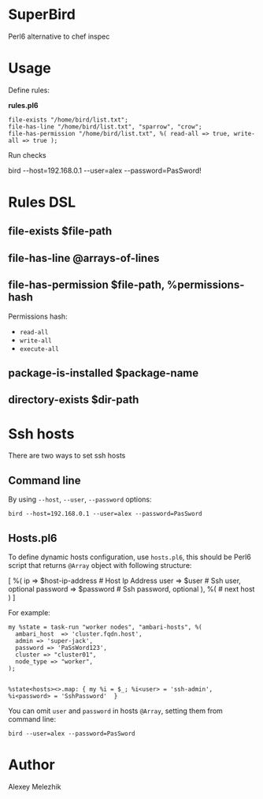 # SuperBird

Perl6 alternative to chef inspec

# Usage

Define rules:

**rules.pl6**

    file-exists "/home/bird/list.txt";
    file-has-line "/home/bird/list.txt", "sparrow", "crow";
    file-has-permission "/home/bird/list.txt", %( read-all => true, write-all => true );

Run checks

  bird --host=192.168.0.1 --user=alex --password=PasSword!


# Rules DSL

## file-exists $file-path

## file-has-line @arrays-of-lines

## file-has-permission $file-path, %permissions-hash

Permissions hash:

* `read-all`
* `write-all`
* `execute-all`

## package-is-installed $package-name

## directory-exists $dir-path

# Ssh hosts

There are two ways to set ssh hosts

## Command line

By using `--host`, `--user`, `--password` options:

    bird --host=192.168.0.1 --user=alex --password=PasSword


## Hosts.pl6

To define dynamic hosts configuration, use `hosts.pl6`, this should
be Perl6 script that returns `@Array` object with following structure:

  [
    %( 
        ip => $host-ip-address # Host Ip Address
        user => $user # Ssh user, optional
        password => $password # Ssh password, optional
    ),
    %(
        # next host
    )
  ]

For example:

    my %state = task-run "worker nodes", "ambari-hosts", %(
      ambari_host  => 'cluster.fqdn.host',
      admin => 'super-jack',
      password => 'PaSsWord123',
      cluster => "cluster01",
      node_type => "worker",
    );
    

    %state<hosts><>.map: { my %i = $_; %i<user> = 'ssh-admin', %i<password> = 'SshPassword'  }

You can omit `user` and `password` in hosts `@Array`, setting them from command line:

    bird --user=alex --password=PasSword


# Author

Alexey Melezhik


